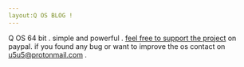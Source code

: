 ```yaml
---
layout:Q OS BLOG !
---
```


Q OS 64 bit .
simple and powerful .
[feel free to support the project](https://paypal.me/u5u5) on paypal.
if you found any bug or want to improve the os contact on u5u5@protonmail.com .

